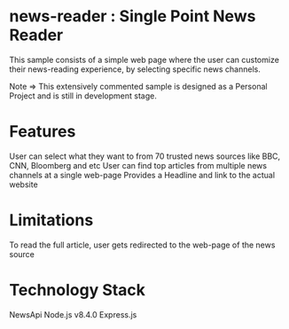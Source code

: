 # news-reader : Single Point News Reader

This sample consists of a simple web page where the user can customize their news-reading experience, by selecting specific news channels.

Note => This extensively commented sample is designed as a Personal  Project and is still in development stage.

# Features

User can select what they want to from 70 trusted news sources like BBC, CNN, Bloomberg and etc
User can find top articles from multiple news channels at a single web-page
Provides a Headline and link to the actual website

# Limitations

To read the full article, user gets redirected to the web-page of the news source

# Technology Stack

NewsApi
Node.js v8.4.0
Express.js


